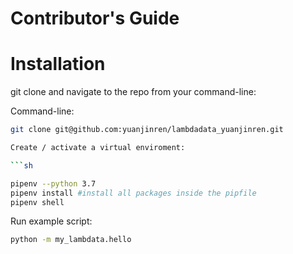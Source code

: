 # Contributor's Guide

# Installation

git clone and navigate to the repo from your command-line:

Command-line:

```sh
git clone git@github.com:yuanjinren/lambdadata_yuanjinren.git

Create / activate a virtual enviroment:

```sh

pipenv --python 3.7
pipenv install #install all packages inside the pipfile
pipenv shell

```

Run example script:

```sh
python -m my_lambdata.hello
```
